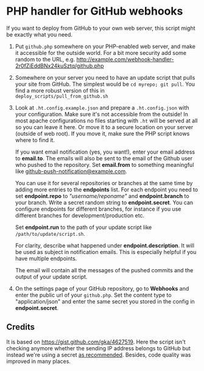 # PHP handler for GitHub webhooks

If you want to deploy from GitHub to your own web server, this script might be
exactly what you need.

1. Put ``github.php`` somewhere on your PHP-enabled web server, and make it
   accessible for the outside world. For a bit more security add some random to the URL, e.g.
   http://example.com/webhook-handler-2r0fZiEddBNx24kuSztq/github.php

2. Somewhere on your server you need to have an update script that pulls your site
   from GitHub. The simplest would be ``cd myrepo; git pull``.
   You find a more robust version of this in ``deploy_scripts/pull_from_github.sh``

3. Look at ``.ht.config.example.json`` and prepare a ``.ht.config.json`` with your configuration.
   Make sure it's not accessible from the outside! In most apache configurations no files starting
   with ``.ht`` will be served at all so you can leave it here. Or move it to a secure location
   on your server (outside of web root). If you move it, make sure the PHP script knows where to find it.

   If you want email notification (yes, you want!), enter your email
   address to **email.to**. The emails will also be sent to the email of the Github
   user who pushed to the repository. Set **email.from** to something meaningful
   like github-push-notification@example.com.

   You can use it for several repositories or branches at the
   same time by adding more entries to the **endpoints** list. For each endpoint
   you need to set **endpoint.repo** to *"username/reponame"* and **endpoint.branch**
   to your branch. Write a secret random string to **endpoint.secret**.
   You can configure endpoints for different branches, for instance if you
   use different branches for development/production etc.

   Set **endpoint.run** to the path of your update script like ``/path/to/update/script.sh``.

   For clarity, describe what happened under **endpoint.description**.
   It will be used as subject in notification emails. This is especially
   helpful if you have multiple endpoints.

   The email will contain all the messages of the pushed commits and the output of your update script.

4. On the settings page of your GitHub repository, go to **Webhooks** and
   enter the public url of your ``github.php``. Set the content type to "application/json" and enter
   the same secret you stored in the config in **endpoint.secret**.

## Credits
It is based on https://gist.github.com/gka/4627519.
Here the script isn't checking anymore whether the sending IP address belongs to GitHub
but instead we're using a secret [as recommended](https://docs.github.com/en/developers/webhooks-and-events/webhooks/securing-your-webhooks). Besides, code quality was improved in many places.